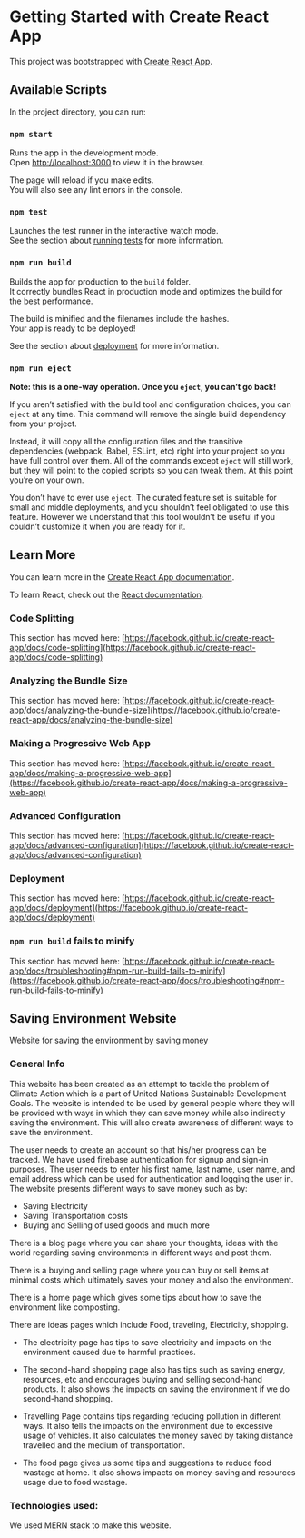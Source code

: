 # Getting Started with Create React App

This project was bootstrapped with [Create React App](https://github.com/facebook/create-react-app).

## Available Scripts

In the project directory, you can run:

### `npm start`

Runs the app in the development mode.\
Open [http://localhost:3000](http://localhost:3000) to view it in the browser.

The page will reload if you make edits.\
You will also see any lint errors in the console.

### `npm test`

Launches the test runner in the interactive watch mode.\
See the section about [running tests](https://facebook.github.io/create-react-app/docs/running-tests) for more information.

### `npm run build`

Builds the app for production to the `build` folder.\
It correctly bundles React in production mode and optimizes the build for the best performance.

The build is minified and the filenames include the hashes.\
Your app is ready to be deployed!

See the section about [deployment](https://facebook.github.io/create-react-app/docs/deployment) for more information.

### `npm run eject`

**Note: this is a one-way operation. Once you `eject`, you can’t go back!**

If you aren’t satisfied with the build tool and configuration choices, you can `eject` at any time. This command will remove the single build dependency from your project.

Instead, it will copy all the configuration files and the transitive dependencies (webpack, Babel, ESLint, etc) right into your project so you have full control over them. All of the commands except `eject` will still work, but they will point to the copied scripts so you can tweak them. At this point you’re on your own.

You don’t have to ever use `eject`. The curated feature set is suitable for small and middle deployments, and you shouldn’t feel obligated to use this feature. However we understand that this tool wouldn’t be useful if you couldn’t customize it when you are ready for it.

## Learn More

You can learn more in the [Create React App documentation](https://facebook.github.io/create-react-app/docs/getting-started).

To learn React, check out the [React documentation](https://reactjs.org/).

### Code Splitting

This section has moved here: [https://facebook.github.io/create-react-app/docs/code-splitting](https://facebook.github.io/create-react-app/docs/code-splitting)

### Analyzing the Bundle Size

This section has moved here: [https://facebook.github.io/create-react-app/docs/analyzing-the-bundle-size](https://facebook.github.io/create-react-app/docs/analyzing-the-bundle-size)

### Making a Progressive Web App

This section has moved here: [https://facebook.github.io/create-react-app/docs/making-a-progressive-web-app](https://facebook.github.io/create-react-app/docs/making-a-progressive-web-app)

### Advanced Configuration

This section has moved here: [https://facebook.github.io/create-react-app/docs/advanced-configuration](https://facebook.github.io/create-react-app/docs/advanced-configuration)

### Deployment

This section has moved here: [https://facebook.github.io/create-react-app/docs/deployment](https://facebook.github.io/create-react-app/docs/deployment)

### `npm run build` fails to minify

This section has moved here: [https://facebook.github.io/create-react-app/docs/troubleshooting#npm-run-build-fails-to-minify](https://facebook.github.io/create-react-app/docs/troubleshooting#npm-run-build-fails-to-minify)




## Saving Environment Website

Website for saving the environment by saving money

### General Info
This website has been created as an attempt to tackle the problem of Climate Action which is a part of United Nations Sustainable Development Goals. The website is intended to be used by general people where they will be provided with ways in which they can save money while also indirectly saving the environment. This will also create awareness of different ways to save the environment. 

The user needs to create an account so that his/her progress can be tracked. We have used firebase authentication for signup and sign-in purposes. The user needs to enter his first name, last name, user name, and email address which can be used for authentication and logging the user in. The website presents different ways to save money such as by:

* Saving Electricity
* Saving Transportation costs
* Buying and Selling of used goods and much more


There is a blog page where you can share your thoughts, ideas with the world regarding saving environments in different ways and post them.

There is a buying and selling page where you can buy or sell items at minimal costs which ultimately saves your money and also the environment.

There is a home page which gives some tips about how to save the environment  like composting.

There are ideas pages which include Food, traveling, Electricity, shopping.

* The electricity page has tips to save electricity and impacts on the environment caused due to harmful practices. 

* The second-hand shopping page also has tips such as saving energy, resources, etc and encourages buying and selling second-hand products. It also shows the impacts on saving the environment if we do second-hand shopping.

* Travelling Page contains tips regarding reducing pollution in different ways. It also tells the impacts on the environment due to excessive usage of vehicles. It also calculates the money saved by taking distance travelled and the medium of transportation.

* The food page gives us some tips and suggestions to reduce food wastage at home. It also shows impacts on money-saving and resources usage due to food wastage.

### Technologies used:
We used MERN stack to make this website.




